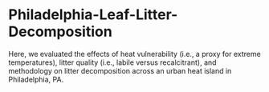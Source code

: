 # Philadelphia-Leaf-Litter-Decomposition
Here, we evaluated the effects of heat vulnerability (i.e., a proxy for extreme temperatures), litter quality (i.e., labile versus recalcitrant), and methodology on litter decomposition across an urban heat island in Philadelphia, PA. 
